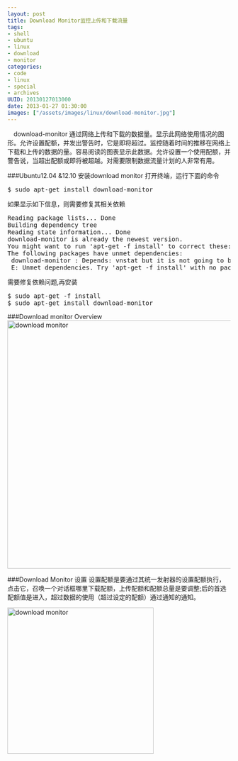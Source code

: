 ```yaml
--- 
layout: post
title: Download Monitor监控上传和下载流量
tags: 
- shell
- ubuntu
- linux
- download
- monitor
categories:
- code
- linux
- special
- archives
UUID: 20130127013000
date: 2013-01-27 01:30:00
images: ["/assets/images/linux/download-monitor.jpg"]
---
```


   　download-monitor 通过网络上传和下载的数据量。显示此网络使用情况的图形。允许设置配额，并发出警告时，它是即将超过。监控随着时间的推移在网络上下载和上传的数据的量。容易阅读的图表显示此数据。允许设置一个使用配额，并警告说，当超出配额或即将被超越。对需要限制数据流量计划的人非常有用。

###Ubuntu12.04 &12.10 安装download monitor
打开终端，运行下面的命令
<pre id="bash">
$ sudo apt-get install download-monitor
</pre>
如果显示如下信息，则需要修复其相关依赖
<pre id="bash">
Reading package lists... Done
Building dependency tree       
Reading state information... Done
download-monitor is already the newest version.
You might want to run 'apt-get -f install' to correct these:
The following packages have unmet dependencies:
 download-monitor : Depends: vnstat but it is not going to be installed
 E: Unmet dependencies. Try 'apt-get -f install' with no packages (or specify a solution).
</pre>
需要修复依赖问题,再安装
<pre id="bash">
$ sudo apt-get -f install
$ sudo apt-get install download-monitor 
</pre>

###Download monitor  Overview
<a href="{{site.aliyun_oss}}/assets/images/linux/download-monitor.jpg" alt="download monitor" rel="prettyPhoto[{{page.UUID}}]">
<img src="{{site.aliyun_oss}}/assets/images/linux/download-monitor.jpg" width="560px"  alt="download monitor" />
</a>

###Download Monitor 设置
设置配额是要通过其统一发射器的设置配额执行，点击它，召唤一个对话框哪里下载配额，上传配额和配额总量是要调整;后的首选配额值是进入，超过数据的使用（超过设定的配额）通过通知的通知。

<a href="{{site.aliyun_oss}}/assets/images/linux/download-monitor-setting.jpg" alt="download monitor" rel="prettyPhoto[{{page.UUID}}]">
<img src="{{site.aliyun_oss}}/assets/images/linux/download-monitor-setting.jpg" width="330px" class="img-center" alt="download monitor" />
</a>


